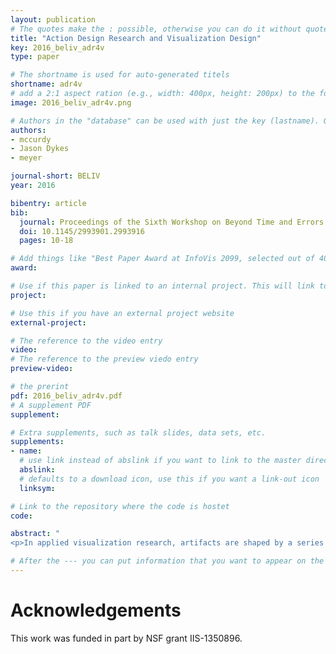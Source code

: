 ```yaml
---
layout: publication
# The quotes make the : possible, otherwise you can do it without quotes
title: "Action Design Research and Visualization Design"
key: 2016_beliv_adr4v
type: paper

# The shortname is used for auto-generated titels
shortname: adr4v
# add a 2:1 aspect ration (e.g., width: 400px, height: 200px) to the folder /assets/images/papers/
image: 2016_beliv_adr4v.png

# Authors in the "database" can be used with just the key (lastname). Others can be written properly.
authors:
- mccurdy
- Jason Dykes
- meyer

journal-short: BELIV
year: 2016

bibentry: article
bib:
  journal: Proceedings of the Sixth Workshop on Beyond Time and Errors on Novel Evaluation Methods for Visualization
  doi: 10.1145/2993901.2993916
  pages: 10-18

# Add things like "Best Paper Award at InfoVis 2099, selected out of 4000 submissions" 
award:

# Use if this paper is linked to an internal project. This will link to the project site
project:

# Use this if you have an external project website 
external-project:

# The reference to the video entry
video: 
# The reference to the preview viedo entry 
preview-video: 

# the prerint
pdf: 2016_beliv_adr4v.pdf
# A supplement PDF
supplement: 

# Extra supplements, such as talk slides, data sets, etc. 
supplements:
- name: 
  # use link instead of abslink if you want to link to the master directory
  abslink: 
  # defaults to a download icon, use this if you want a link-out icon
  linksym:

# Link to the repository where the code is hostet
code: 

abstract: "
<p>In applied visualization research, artifacts are shaped by a series of small design decisions, many of which are evaluated quickly and informally via methods that often go unreported and unverified. Such design decisions are influenced not only by visualization theory, but also by the people and context of the research. While existing applied visualization models support a level of reliability throughout the design process, they fail to explicitly address the influence of the research context in shaping the resulting design artifacts. In this work we look to action design research (ADR) for insight into this gap. In particular, ADR offers a framework along with a set of guiding principles for navigating and capitalizing on the disruptive, subjective, human-centered nature of applied design research, while aiming to ensure reliability of the process and design. We explore the utility of ADR in increasing reliability of applied visualization design research by: describing ADR in the language and constructs developed within the visualization community; comparing ADR to existing visualization methodologies; and analyzing a recent design study retrospectively through the lens of ADR’s framework and principles.</p>"

# After the --- you can put information that you want to appear on the website using markdown formatting or HTML. A good example are acknowledgements, extra references, an erratum, etc.
---
```


# Acknowledgements

This work was funded in part by NSF grant IIS-1350896.
